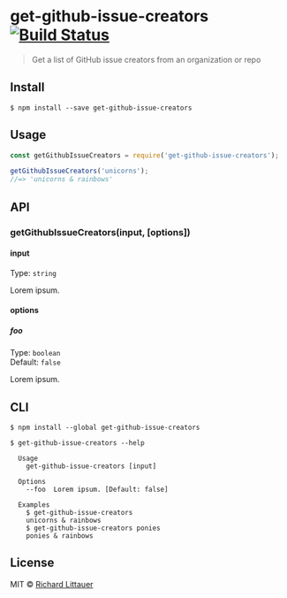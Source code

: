 # get-github-issue-creators [![Build Status](https://travis-ci.org/RichardLitt/get-github-issue-creators.svg?branch=master)](https://travis-ci.org/RichardLitt/get-github-issue-creators)

> Get a list of GitHub issue creators from an organization or repo


## Install

```
$ npm install --save get-github-issue-creators
```


## Usage

```js
const getGithubIssueCreators = require('get-github-issue-creators');

getGithubIssueCreators('unicorns');
//=> 'unicorns & rainbows'
```


## API

### getGithubIssueCreators(input, [options])

#### input

Type: `string`

Lorem ipsum.

#### options

##### foo

Type: `boolean`  
Default: `false`

Lorem ipsum.


## CLI

```
$ npm install --global get-github-issue-creators
```

```
$ get-github-issue-creators --help

  Usage
    get-github-issue-creators [input]

  Options
    --foo  Lorem ipsum. [Default: false]

  Examples
    $ get-github-issue-creators
    unicorns & rainbows
    $ get-github-issue-creators ponies
    ponies & rainbows
```


## License

MIT © [Richard Littauer](http://burntfen.com)
